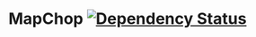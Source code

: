 MapChop [![Dependency Status](https://gemnasium.com/RP3Agency/MapChop.png)](https://gemnasium.com/RP3Agency/MapChop)
=======